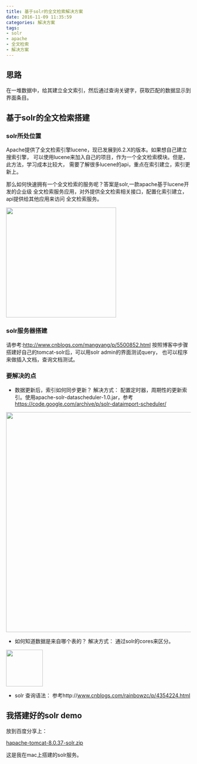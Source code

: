 ```yaml
---
title: 基于solr的全文检索解决方案
date: 2016-11-09 11:35:59
categories: 解决方案
tags:
- solr
- apache
- 全文检索
- 解决方案
---
```


## 思路
在一堆数据中，给其建立全文索引，然后通过查询关键字，获取匹配的数据显示到界面条目。

## 基于solr的全文检索搭建
### solr所处位置
Apache提供了全文检索引擎lucene，现已发展到6.2.X的版本。如果想自己建立搜索引擎，
可以使用lucene来加入自己的项目，作为一个全文检索模块。但是，此方法，学习成本比较大，
需要了解很多lucene的api，重点在索引建立，索引更新上。

那么如何快速拥有一个全文检索的服务呢？答案是solr,一款apache基于lucene开发的企业级
全文检索服务应用，对外提供全文检索相关接口，配置化索引建立，api提供给其他应用来访问
全文检索服务。

<img src="http://mg0324.github.io/images/solr-mind.png" style="width:300px;"/>

### solr服务器搭建
请参考:<a href="http://www.cnblogs.com/mangyang/p/5500852.html" target="_blank">http://www.cnblogs.com/mangyang/p/5500852.html</a>
    按照博客中步骤搭建好自己的tomcat-solr后，可以用solr admin的界面测试query，
    也可以程序来做插入文档，查询文档测试。


### 要解决的点
* 数据更新后，索引如何同步更新？
解决方式：
    配置定时器，周期性的更新索引。使用apache-solr-datascheduler-1.0.jar，参考 https://code.google.com/archive/p/solr-dataimport-scheduler/

<img src="http://mg0324.github.io/images/solr-asyc.png" style="width:600px;"/>

* 如何知道数据是来自哪个表的？
解决方式：
    通过solr的cores来区分。

<img src="http://mg0324.github.io/images/solr-block.png" style="width:100px;"/>

* solr 查询语法：
参考http://www.cnblogs.com/rainbowzc/p/4354224.html

## 我搭建好的solr demo
放到百度分享上：

<a href="https://pan.baidu.com/s/1kVRT0TT">hapache-tomcat-8.0.37-solr.zip</a>

这是我在mac上搭建的solr服务。
